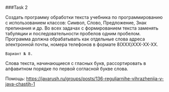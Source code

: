 ###Task 2

Создать программу обработки текста учебника по программированию с использованием классов:
Символ, Слово, Предложение, Знак препинания и др.
Во всех задачах с формированием текста заменять табуляции и последовательности пробелов одним пробелом.
Программа должна обрабатывать как отдельные слова адреса электронной почты, номера телефонов в формате 8(XXX)XXX-XX-XX.

```Вариант № 8.```

Слова текста, начинающиеся с гласных букв, рассортировать в алфавитном порядке по первой согласной букве слова.

Помощь: https://javarush.ru/groups/posts/136-reguljarnihe-vihrazhenija-v-java-chastjh-1
